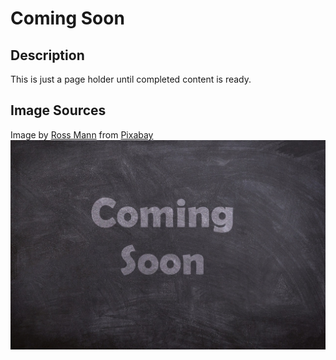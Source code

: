 # Coming Soon

## Description
This is just a page holder until completed content is ready.

## Image Sources
Image by <a href="https://pixabay.com/users/rossmannyyc-5748266/?utm_source=link-attribution&utm_medium=referral&utm_campaign=image&utm_content=2550190">Ross Mann</a> from <a href="https://pixabay.com//?utm_source=link-attribution&utm_medium=referral&utm_campaign=image&utm_content=2550190">Pixabay</a>
![alt text](assets/Images/coming-soon.jpg)